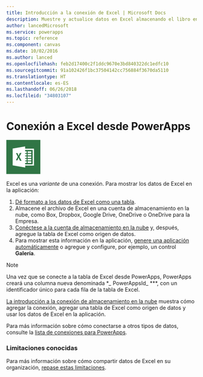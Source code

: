 ```yaml
---
title: Introducción a la conexión de Excel | Microsoft Docs
description: Muestre y actualice datos en Excel almacenando el libro en una cuenta de almacenamiento en la nube y, después, conectándose a los datos desde la aplicación.
author: lancedMicrosoft
ms.service: powerapps
ms.topic: reference
ms.component: canvas
ms.date: 10/02/2016
ms.author: lanced
ms.openlocfilehash: feb2d17400c2f1ddc9670e3bd840322dc1edfc10
ms.sourcegitcommit: 91a102426f1bc37504142cc756884f3670da5110
ms.translationtype: HT
ms.contentlocale: es-ES
ms.lasthandoff: 06/26/2018
ms.locfileid: "34803107"
---
```

# <a name="connect-to-excel-from-powerapps"></a>Conexión a Excel desde PowerApps
![Excel](./media/connection-excel/excelicon.png)

Excel es una *variante* de una conexión. Para mostrar los datos de Excel en la aplicación:

1. [Dé formato a los datos de Excel como una tabla](https://support.office.com/article/Create-an-Excel-table-in-a-worksheet-E81AA349-B006-4F8A-9806-5AF9DF0AC664).
2. Almacene el archivo de Excel en una cuenta de almacenamiento en la nube, como Box, Dropbox, Google Drive, OneDrive o OneDrive para la Empresa.
3. [Conéctese a la cuenta de almacenamiento en la nube](../add-manage-connections.md) y, después, agregue la tabla de Excel como origen de datos.
4. Para mostrar esta información en la aplicación, [genere una aplicación automáticamente](../get-started-create-from-data.md) o agregue y configure, por ejemplo, un control **Galería**.

> [!NOTE]
> Una vez que se conecte a la tabla de Excel desde PowerApps, PowerApps creará una columna nueva denominada **\_* PowerAppsId_ ***, con un identificador único para cada fila de la tabla de Excel.

[La introducción a la conexión de almacenamiento en la nube](cloud-storage-blob-connections.md) muestra cómo agregar la conexión, agregar una tabla de Excel como origen de datos y usar los datos de Excel en la aplicación.

Para más información sobre cómo conectarse a otros tipos de datos, consulte la [lista de conexiones para PowerApps](../connections-list.md).

### <a name="known-limitations"></a>Limitaciones conocidas
Para más información sobre cómo compartir datos de Excel en su organización, [repase estas limitaciones](cloud-storage-blob-connections.md#sharing-excel-tables).

